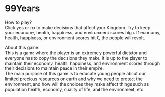 # 99Years

How to play?  
Click yes or no to make decisions that affect your Kingdom.
Try to keep your economy, health, happiness, and environment scores high.
If economy, health, happiness, or environment scores hit 0, the people will revolt.

About this game:  
This is a game where the player is an extremely powerful dictator and everyone has to copy the decisions they make. It is up to the player to maintain their economy, health, happiness, and environment scores through their decisions to maintain peace in their empire.  
The main purpose of this game is to educate young people about our limited precious resources on earth and why we need to protect the environment, and how will the choices they make affect things such as population health, economy, quality of life, and the environment, etc.
